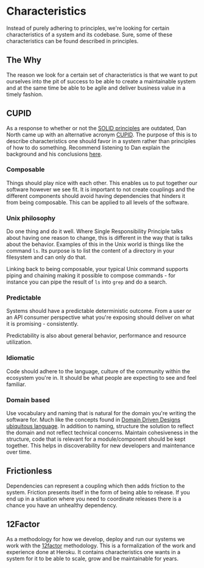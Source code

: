 # Characteristics

Instead of purely adhering to principles, we're looking for certain characteristics of a system and its
codebase. Sure, some of these characteristics can be found described in principles.

## The Why

The reason we look for a certain set of characteristics is that we want to put ourselves into the pit
of success to be able to create a maintainable system and at the same time be able to be agile and
deliver business value in a timely fashion.

## CUPID

As a response to whether or not the [SOLID principles](https://en.wikipedia.org/wiki/SOLID) are outdated, Dan North
came up with an alternative acronym [CUPID](https://dannorth.net/2021/03/16/cupid-the-back-story/).
The purpose of this is to describe characteristics one should favor in a system rather than principles
of how to do something. Recommend listening to Dan explain the background and his conclusions [here](https://dotnetrocks.com/?show=1745).

### Composable

Things should play nice with each other. This enables us to put together our software however we see fit.
It is important to not create couplings and the different components should avoid having dependencies that hinders
it from being composable. This can be applied to all levels of the software.

### Unix philosophy

Do one thing and do it well. Where Single Responsibility Principle talks about having one reason to change, this is
different in the way that is talks about the behavior. Examples of this in the Unix world is things like the command `ls`.
Its purpose is to list the content of a directory in your filesystem and can only do that.

Linking back to being composable, your typical Unix command supports piping and chaining making it possible to compose
commands - for instance you can pipe the result of `ls` into `grep` and do a search.

### Predictable

Systems should have a predictable deterministic outcome. From a user or an API consumer perspective what you're exposing
should deliver on what it is promising - consistently.

Predictability is also about general behavior,  performance and resource utilization.

### Idiomatic

Code should adhere to the language, culture of the community within the ecosystem you're in. It should be what people are expecting to see
and feel familiar.

### Domain based

Use vocabulary and naming that is natural for the domain you're writing the software for. Much like the concepts found in
[Domain Driven Designs ubiquitous language](https://www.martinfowler.com/bliki/UbiquitousLanguage.html).
In addition to naming, structure the solution to reflect the domain and not reflect technical concerns.
Maintain cohesiveness in the structure, code that is relevant for a module/component should be kept together.
This helps in discoverability for new developers and maintenance over time.

## Frictionless

Dependencies can represent a coupling which then adds friction to the system. Friction presents itself in the form of
being able to release. If you end up in a situation where you need to coordinate releases there is a chance you have
an unhealthy dependency.

## 12Factor

As a methodology for how we develop, deploy and run our systems we work with the [12factor](https://12factor.net) methodology.
This is a formalization of the work and experience done at Heroku. It contains characteristics one wants in a system for it
to be able to scale, grow and be maintainable for years.

